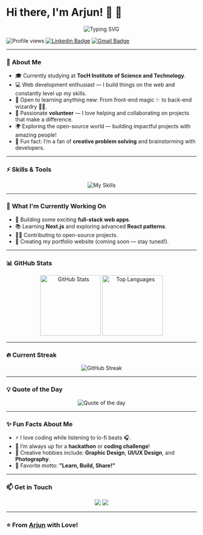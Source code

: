 # Hi there, I'm Arjun! 👋 🚀

<p align="center">
  <img src="https://readme-typing-svg.demolab.com?font=Fira+Code&size=24&duration=4000&pause=500&color=F72C6F&background=FFFFFF&center=true&vCenter=true&width=600&height=45&lines=Web+Developer+%7C+Open+Source+Contributor;Tech+Enthusiast+%7C+Lifelong+Learner;Creative+Problem+Solver+%7C+Volunteer!" alt="Typing SVG" />
</p>

![Profile views](https://komarev.com/ghpvc/?username=YourGitHubUsername&color=blue) 
[![Linkedin Badge](https://img.shields.io/badge/-ArjunA-blue?style=flat-square&logo=Linkedin&logoColor=white&link=https://www.linkedin.com/in/YourLinkedInProfile/)](https://www.linkedin.com/in/YourLinkedInProfile/)
[![Gmail Badge](https://img.shields.io/badge/-arjunanoop.codes@gmail.com-c14438?style=flat-square&logo=Gmail&logoColor=white&link=mailto:arjunanoop.codes)](mailto:arjunanoop.codes)

---

### 🌟 **About Me**

- 🎓 Currently studying at **TocH Institute of Science and Technology**.
- 💻 Web development enthusiast — I build things on the web and constantly level up my skills.
- 🌱 Open to learning anything new: From front-end magic ✨ to back-end wizardry 🧙‍♂️.
- 🤝 Passionate **volunteer** — I love helping and collaborating on projects that make a difference.
- 🌍 Exploring the open-source world — building impactful projects with amazing people!
- 🎨 Fun fact: I’m a fan of **creative problem solving** and brainstorming with developers.

---

### ⚡ **Skills & Tools**

<p align="center">
  <img src="https://skillicons.dev/icons?i=html,css,javascript,react,bootstrap,tailwind,git,github,express,nodejs,mongodbl&perline=5" alt="My Skills"/>
</p>

---

### 🔭 **What I'm Currently Working On**

- 🚀 Building some exciting **full-stack web apps**.
- 📚 Learning **Next.js** and exploring advanced **React patterns**.
- 👨‍💻 Contributing to open-source projects.
- 🎨 Creating my portfolio website (coming soon — stay tuned!).

---

### 📊 GitHub Stats
<p align="center">
  <img src="https://github-readme-stats.vercel.app/api?username=aarjjun&show_icons=true&theme=radical" alt="GitHub Stats" height="160" />
  <img src="https://github-readme-stats.vercel.app/api/top-langs/?username=aarjjun&layout=compact&theme=radical" alt="Top Languages" height="160" />
</p>

---

### 🔥 **Current Streak**

<p align="center">
  <img src="https://streak-stats.demolab.com?user=aarjjun&theme=radical&hide_border=true" alt="GitHub Streak" />
</p>

---

### 💡 **Quote of the Day**

<p align="center">
  <img src="https://quotes-github-readme.vercel.app/api?type=horizontal&theme=radical" alt="Quote of the day" />
</p>

---

### ✨ **Fun Facts About Me**

- ⚡ I love coding while listening to lo-fi beats 🎧.
- 🤯 I’m always up for a **hackathon** or **coding challenge**!
- 🌈 Creative hobbies include: **Graphic Design**, **UI/UX Design**, and **Photography**.
- 🌟 Favorite motto: **"Learn, Build, Share!"**

---

### 📫 **Get in Touch**

<p align="center">
  <a href="https://www.linkedin.com/in/arjunanoop/"><img src="https://img.shields.io/badge/-LinkedIn-blue?style=for-the-badge&logo=linkedin&logoColor=white"/></a>
  <a href="mailto:your-email@gmail.com"><img src="https://img.shields.io/badge/-Gmail-red?style=for-the-badge&logo=gmail&logoColor=white"/></a>
</p>

---

### ⭐ **From [Arjun](https://github.com/YourGitHubUsername) with Love!**

